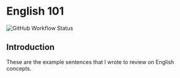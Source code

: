 # English 101

![GitHub Workflow Status](https://img.shields.io/github/actions/workflow/status/1995parham-learning/english101/spell.yaml?label=spell&logo=github&style=flat-square&branch=main)

## Introduction

These are the example sentences that I wrote to review on English concepts.
